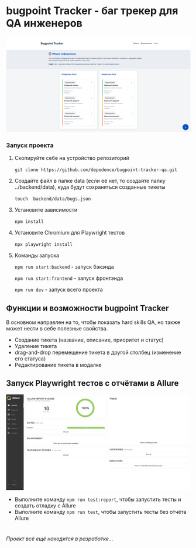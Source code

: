 # bugpoint Tracker - баг трекер для QA инженеров

![Превью проекта](src/Screenshot_1.png)

### Запуск проекта

1. Скопируйте себе на устройство репозиторий

    `git clone https://github.com/depedence/bugpoint-tracker-qa.git`

2. Создайте файл в папке data (если её нет, то создайте папку ../backend/data), куда будут сохраняться созданные тикеты

    `touch  backend/data/bugs.json`

3. Установите зависимости

    `npm install`

4. Установите Chromium для Playwright тестов

    `npx playwright install`

5. Команды запуска

    `npm run start:backend` - запуск бэкэнда

    `npm run start:frontend` - запуск фронтэнда

    `npm run dev` - запуск всего проекта

## Функции и возможности bugpoint Tracker

В основном направлен на то, чтобы показать hard skills QA, но также может нести в себе
полезные свойства.

- Создание тикета (название, описание, приоритет и статус)
- Удаление тикета
- drag-and-drop перемещение тикета в другой столбец (изменение его статуса)
- Редактирование тикета в модалке

## Запуск Playwright тестов с отчётами в Allure

![Отчёт Allure](src/Screenshot_2.png)

- Выполните команду `npm run test:report`, чтобы запустить тесты и создать отладку с Allure
- Выполните команду `npm run test`, чтобы запустить тесты без отчёта Allure

#

_Проект всё ещё находится в разработке..._
